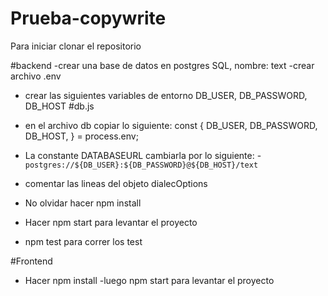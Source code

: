 # Prueba-copywrite
Para iniciar clonar el repositorio

#backend
-crear una base de datos en postgres SQL, nombre: text
-crear archivo .env 
  - crear las siguientes variables de entorno
  DB_USER, DB_PASSWORD, DB_HOST
#db.js

- en el archivo db copiar lo siguiente:
 const {
     DB_USER, DB_PASSWORD, DB_HOST,
   } = process.env;
- La constante DATABASEURL cambiarla por lo siguiente:
-`postgres://${DB_USER}:${DB_PASSWORD}@${DB_HOST}/text`
- comentar las lineas del objeto dialecOptions

- No olvidar hacer npm install
- Hacer npm start para levantar el proyecto 
- npm test para correr los test

#Frontend

- Hacer npm install
-luego npm start para levantar el proyecto
